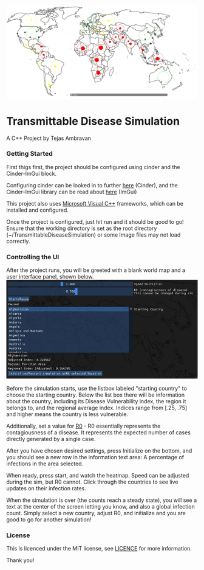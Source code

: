 ![](resources/cover_image.png)

# Transmittable Disease Simulation
A C++ Project by Tejas Ambravan

### Getting Started
First thigs first, the project should be configured using cinder
and the Cinder-ImGui block.

Configuring cinder can be looked in to further
[here](https://libcinder.org/docs/guides/windows-setup/index.html)
(Cinder), and the Cinder-ImGui library can be read about
[here](https://github.com/simongeilfus/Cinder-ImGui) (ImGui)

This project also uses
[Microsoft Visual C++](https://www.microsoft.com/en-us/download/details.aspx?id=48145)
frameworks, which can be installed and configured.

Once the project is configured, just hit run and it should be
good to go! Ensure that the working directory is set as
the root directory (~/TransmittableDiseaseSimulation)
or some Image files may not load correctly.

### Controlling the UI
After the project runs, you will be greeted with
a blank world map and a user interface panel, shown below.
![](resources/controls.png)

Before the simulation starts, use the listbox labeled "starting country"
to choose the starting country. Below the list box there will be information
about the country, including its Disease Vulnerability index,
the region it belongs to, and the regional average index. Indices
range from [.25, .75] and higher means the country is less vulnerable.

Additionally, set a value for
[R0](https://en.wikipedia.org/wiki/Basic_reproduction_number) -
R0 essentially represents the contagiousness
of a disease. It represents the expected number of cases directly generated
by a single case.

After you have chosen desired settings, press Initialize
on the bottom, and you should see a new row in the information
text area: A percentage of infections in the area selected.

When ready, press start, and watch the heatmap. Speed can be adjusted during
the sim, but R0 cannot. Click through the countries to see live updates
on their infection rates.

When the simulation is over (the counts reach a steady state),
you will see a text at the center of the screen letting you know,
and also a global infection count. Simply select a new country, adjust
R0, and initialize and you are good to go for another simulation!

### License
This is licenced under the MIT license, see [LICENCE](LICENSE) for more information.

Thank you!